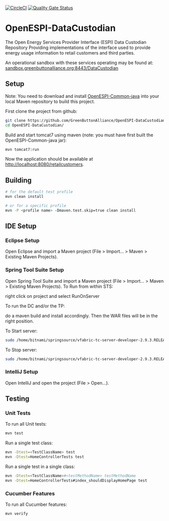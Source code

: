 [![CircleCI](https://circleci.com/gh/GreenButtonAlliance/OpenESPI-DataCustodian-java/tree/master.svg?style=svg)](https://circleci.com/gh/GreenButtonAlliance/OpenESPI-DataCustodian-java/tree/master)
[![Quality Gate Status](https://sonarcloud.io/api/project_badges/measure?project=GreenButtonAlliance_OpenESPI-DataCustodian-java&metric=alert_status)](https://sonarcloud.io/dashboard?id=GreenButtonAlliance_OpenESPI-DataCustodian-java)


# OpenESPI-DataCustodian

The Open Energy Services Provider Interface (ESPI) Data Custodian Repository Providing implementations of the interface used to provide energy usage information to retail customers and third parties.

An operational sandbox with these services operating may be found at:
<a href="https://sandbox.greenbuttonalliance.org:8443/DataCustodian">sandbox.greenbuttonalliance.org:8443/DataCustodian</a>

## Setup

Note: You need to download and install [OpenESPI-Common-java](https://github.com/GreenButtonAlliance/OpenESPI-Common-java) into your local Maven repository to build this project.

First clone the project from github:

```bash
git clone https://github.com/GreenButtonAlliance/OpenESPI-DataCustodian-java.git
cd OpenESPI-DataCustodian/
```


Build and start tomcat7 using maven (note: you must have first built the OpenESPI-Common-java jar):

```bash
mvn tomcat7:run
```

Now the application should be available at [http://localhost:8080/retailcustomers](http://localhost:8080/DataCustodian).

## Building
```bash
# for the default test profile
mvn clean install

# or for a specific profile
mvn -P <profile name> -Dmaven.test.skip=true clean install
```

## IDE Setup

### Eclipse Setup

Open Eclipse and import a Maven project (File > Import... > Maven > Existing Maven Projects).

### Spring Tool Suite Setup

Open Spring Tool Suite and import a Maven project (File > Import... > Maven > Existing Maven Projects).
To Run from within STS:

right click on project and select RunOnServer


To run the DC and/or the TP:

do a maven build and install accordingly. Then the WAR files will be in the right position.

To Start server:

```bash
sudo /home/bitnami/springsource/vfabric-tc-server-developer-2.9.3.RELEASE/base-instance/bin/tcruntime-ctl.sh start
```
To Stop server:

```bash
sudo /home/bitnami/springsource/vfabric-tc-server-developer-2.9.3.RELEASE/base-instance/bin/tcruntime-ctl.sh stop
```

### IntelliJ Setup

Open IntelliJ and open the project (File > Open...).

## Testing

### Unit Tests

To run all Unit tests:

```bash
mvn test
```

Run a single test class:

```bash
mvn -Dtest=<TestClassName> test
mvn -Dtest=HomeControllerTests test
```

Run a single test in a single class:

```bash
mvn -Dtest=<TestClassName>#<testMethodName> testMethodName
mvn -Dtest=HomeControllerTests#index_shouldDisplayHomePage test
```

### Cucumber Features

To run all Cucumber features:

```bash
mvn verify
```
